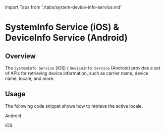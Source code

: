 import Tabs from './tabs/system-device-info-service.md'

# SystemInfo Service (iOS) & DeviceInfo Service (Android)

## Overview

The `SystemInfo Service` (iOS) / `DeviceInfo Service` (Android) provides a set of APIs for retrieving device information, such as carrier name, device name, locale, and more. 

## Usage

The following code snippet shows how to retrieve the active locale.

<TabsBlock orientation="horizontal" slots="heading, content" repeat="2"/>

Android

<Tabs query="platform=android&task=usage"/>

iOS

<Tabs query="platform=ios&task=usage"/>
